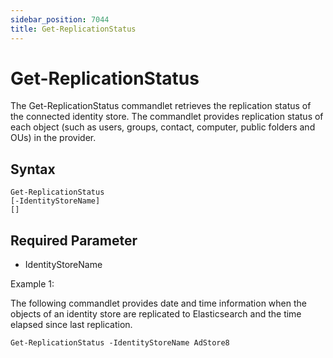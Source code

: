 ```yaml
---
sidebar_position: 7044
title: Get-ReplicationStatus
---
```


# Get-ReplicationStatus

The Get-ReplicationStatus commandlet retrieves the replication status of the connected identity store. The commandlet provides replication status of each object (such as users, groups, contact, computer, public folders and OUs) in the provider.

## Syntax

```
Get-ReplicationStatus  
[-IdentityStoreName]   
[]
```
## Required Parameter

* IdentityStoreName

Example 1:

The following commandlet provides date and time information when the objects of an identity store are replicated to Elasticsearch and the time elapsed since last replication.

```
Get-ReplicationStatus -IdentityStoreName AdStore8
```